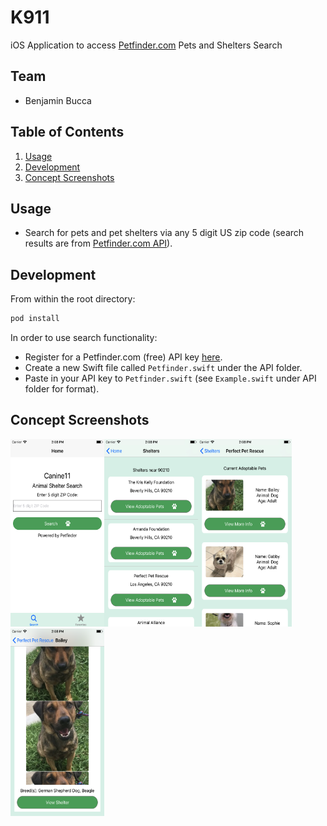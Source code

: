 # K911

iOS Application to access [Petfinder.com](https://www.petfinder.com/) Pets and Shelters Search

## Team

  - Benjamin Bucca

## Table of Contents

1. [Usage](#Usage)
1. [Development](#Development)
1. [Concept Screenshots](#concept-screenshots)

## Usage

- Search for pets and pet shelters via any 5 digit US zip code (search results are from [Petfinder.com API](https://www.petfinder.com/developers/api-docs)).

## Development

From within the root directory:

```sh
pod install
```

In order to use search functionality:

- Register for a Petfinder.com (free) API key [here](https://www.petfinder.com/developers/api-key).
- Create a new Swift file called `Petfinder.swift` under the API folder.
- Paste in your API key to `Petfinder.swift` (see `Example.swift` under API folder for format).

## Concept Screenshots

<img src="https://github.com/bbucca3/Canine11/blob/master/screenshots/HomeScreen1.png" width="150" height="300" alt="Home Screen"><img src="https://github.com/bbucca3/Canine11/blob/master/screenshots/SheltersScreen1.png" width="150" height="300" alt="Shelters Search Results Screen"><img src="https://github.com/bbucca3/Canine11/blob/master/screenshots/PetsScreen1.png" width="150" height="300" alt="Pets Screen"><img src="https://github.com/bbucca3/Canine11/blob/master/screenshots/PetDetailScreen1.png" width="150" height="300" alt="Pet Details Screen">
